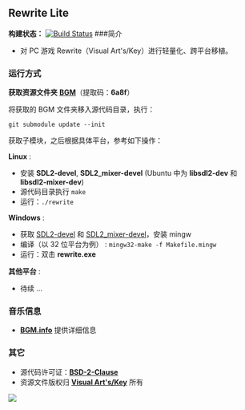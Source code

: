 ## Rewrite Lite
**构建状态：** [![Build Status](https://img.shields.io/travis/andytimes/rwlite/master.svg)](https://travis-ci.org/andytimes/rwlite)
###简介
* 对 PC 游戏 Rewrite（Visual Art's/Key）进行轻量化、跨平台移植。

### 运行方式
**获取资源文件夹** [**BGM**](https://yunpan.cn/cqE8T3xPTULqR )（提取码：**6a8f**）

将获取的 BGM 文件夹移入源代码目录，执行：

```shell
git submodule update --init
```
获取子模块，之后根据具体平台，参考如下操作：

**Linux** :

* 安装 **SDL2-devel**, **SDL2_mixer-devel** (Ubuntu 中为 **libsdl2-dev** 和 **libsdl2-mixer-dev**)
* 源代码目录执行 `make`
* 运行：`./rewrite`

**Windows** :

* 获取 [SDL2-devel](http://libsdl.org/download-2.0.php) 和 [SDL2_mixer-devel](https://www.libsdl.org/projects/)，安装 mingw
* 编译（以 32 位平台为例） : `mingw32-make -f Makefile.mingw`
* 运行：双击 **rewrite.exe**

**其他平台** :
* 待续 ...

### 音乐信息
* [**BGM.info**](BGM.info) 提供详细信息

### 其它
* 源代码许可证：[**BSD-2-Clause**](LICENSE)
* 资源文件版权归 [**Visual Art's/Key**](http://key.visualarts.gr.jp/) 所有

![](http://r.loli.io/jyAz6z.jpg)

